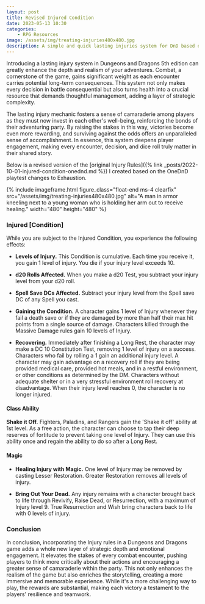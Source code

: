 ```yaml
---
layout: post
title: Revised Injured Condition
date: 2023-05-13 10:30
categories:
    - RPG Resources
image: /assets/img/treating-injuries480x480.jpg
description: A simple and quick lasting injuries system for DnD based on the Exhausted playtest.
---
```

Introducing a lasting injury system in Dungeons and Dragons 5th edition can greatly enhance the depth and realism of your adventures. Combat, a cornerstone of the game, gains significant weight as each encounter carries potential long-term consequences. This system not only makes every decision in battle consequential but also turns health into a crucial resource that demands thoughtful management, adding a layer of strategic complexity.

The lasting injury mechanic fosters a sense of camaraderie among players as they must now invest in each other's well-being, reinforcing the bonds of their adventuring party. By raising the stakes in this way, victories become even more rewarding, and surviving against the odds offers an unparalleled sense of accomplishment. In essence, this system deepens player engagement, making every encounter, decision, and dice roll truly matter in their shared story.

Below is a revised version of the [original Injury Rules]({% link _posts/2022-10-01-injured-condition-onednd.md %}) I created based on the OneDnD playtest changes to Exhaustion.

{% include imageframe.html
  figure_class="float-end ms-4 clearfix"
  src="/assets/img/treating-injuries480x480.jpg"
  alt="A man in armor kneeling next to a young woman who is holding her arm out to receive healing."
  width="480" height="480"
 %}

### Injured [Condition]

While you are subject to the Injured Condition, you experience the following effects:

- **Levels of Injury.** This Condition is cumulative. Each time you receive it, you gain 1 level of injury. You die if your injury level exceeds 10.

- **d20 Rolls Affected.** When you make a d20 Test, you subtract your injury level from your d20 roll.

- **Spell Save DCs Affected.** Subtract your injury level from the Spell save DC of any Spell you cast.

- **Gaining the Condition.** A character gains 1 level of Injury whenever they fail a death save or if they are damaged by more than half their max hit points from a single source of damage. Characters killed through the Massive Damage rules gain 10 levels of Injury.

- **Recovering.** Immediately after finishing a Long Rest, the character may make a DC 10 Constitution Test, removing 1 level of injury on a success. Characters who fail by rolling a 1 gain an additional injury level. A character may gain advantage on a recovery roll if they are being provided medical care, provided hot meals, and in a restful environment, or other conditions as determined by the DM. Characters without adequate shelter or in a very stressful environment roll recovery at disadvantage. When their injury level reaches 0, the character is no longer injured.

#### Class Ability 

**Shake it Off.** Fighters, Paladins, and Rangers gain the 'Shake it off' ability at 1st level. As a free action, the character can choose to tap their deep reserves of fortitude to prevent taking one level of Injury. They can use this ability once and regain the ability to do so after a Long Rest.

#### Magic

- **Healing Injury with Magic.** One level of Injury may be removed by casting Lesser Restoration. Greater Restoration removes all levels of injury.

- **Bring Out Your Dead.** Any injury remains with a character brought back to life through Revivify, Raise Dead, or Resurrection, with a maximum of Injury level 9. True Resurrection and Wish bring characters back to life with 0 levels of injury.

### Conclusion

In conclusion, incorporating the Injury rules in a Dungeons and Dragons game adds a whole new layer of strategic depth and emotional engagement. It elevates the stakes of every combat encounter, pushing players to think more critically about their actions and encouraging a greater sense of camaraderie within the party. This not only enhances the realism of the game but also enriches the storytelling, creating a more immersive and memorable experience. While it's a more challenging way to play, the rewards are substantial, making each victory a testament to the players' resilience and teamwork.
